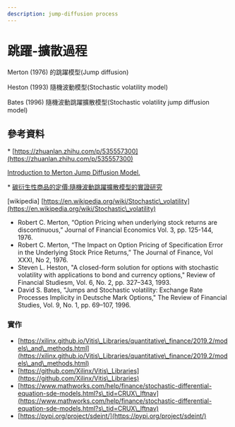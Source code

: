 ```yaml
---
description: jump-diffusion process
---
```


# 跳躍-擴散過程

Merton (1976) 的跳躍模型(Jump diffusion)

Heston (1993) 隨機波動模型(Stochastic volatility model)

Bates (1996) 隨機波動跳躍擴散模型(Stochastic volatility jump diffusion model)

## 參考資料

\* [https://zhuanlan.zhihu.com/p/535557300](https://zhuanlan.zhihu.com/p/535557300)

[Introduction to Merton Jump Diffusion Model.](https://www.maxmatsuda.com/Papers/Intro/Intro%20to%20MJD%20Matsuda.pdf)

\* [碳衍生性商品的定價:隨機波動跳躍擴散模型的實證研究](https://hdl.handle.net/11296/bb6b6n)

\[wikipedia] [https://en.wikipedia.org/wiki/Stochastic\_volatility](https://en.wikipedia.org/wiki/Stochastic\_volatility)

* Robert C. Merton, “Option Pricing when underlying stock returns are discontinuous,” Journal of Financial Economics Vol. 3, pp. 125-144, 1976.
* Robert C. Merton, “The Impact on Option Pricing of Specification Error in the Underlying Stock Price Returns,” The Journal of Finance, Vol XXXI, No 2, 1976.
* Steven L. Heston, "A closed-form solution for options with stochastic volatility with applications to bond and currency options," Review of Financial Studiesm, Vol. 6, No. 2, pp. 327–343, 1993.
* David S. Bates, "Jumps and Stochastic volatility: Exchange Rate Processes Implicity in Deutsche Mark Options," The Review of Financial Studies, Vol. 9, No. 1,  pp. 69–107, 1996.

### 實作

* [https://xilinx.github.io/Vitis\_Libraries/quantitative\_finance/2019.2/models\_and\_methods.html](https://xilinx.github.io/Vitis\_Libraries/quantitative\_finance/2019.2/models\_and\_methods.html)
* [https://github.com/Xilinx/Vitis\_Libraries](https://github.com/Xilinx/Vitis\_Libraries)
* [https://www.mathworks.com/help/finance/stochastic-differential-equation-sde-models.html?s\_tid=CRUX\_lftnav](https://www.mathworks.com/help/finance/stochastic-differential-equation-sde-models.html?s\_tid=CRUX\_lftnav)
* [https://pypi.org/project/sdeint/](https://pypi.org/project/sdeint/)
